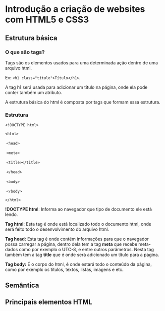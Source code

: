 # Introdução a criação de websites com HTML5 e CSS3

## Estrutura básica

### O que são tags?

Tags são os elementos usados para uma determinada ação dentro de uma arquivo html. 

Ex: `<h1 class="titulo">Título</h1>`.

A tag h1 será usada para adicionar um título na página, onde ela pode conter também um atributo.

A estrutura básica do html é composta por tags que formam essa estrutura.

### Estrutura

`<!DOCTYPE html>`

`<html>`

​	`<head>`

​		`<meta>`

​		`<title></title> `

​	`</head>`

​	`<body>`

​	`</body>`

`</html>`

**!DOCTYPE html**: Informa ao navegador que tipo de documento ele está lendo.

**Tag html**: Esta tag é onde está localizado todo o documento html, onde será feito todo o desenvolvimento do arquivo html.

**Tag head:** Esta tag é onde contém informações para que o navegador possa carregar a página, dentro dela tem a tag **meta** que recebe meta-dados como por exemplo o UTC-8, e entre outros parâmetros. Nesta tag também tem a tag **title** que é onde será adicionado um título para a página.

**Tag body:** É o corpo do html, é onde estará todo o conteúdo da página, como por exemplo os títulos, textos, listas, imagens e etc.

## Semântica



## Principais elementos HTML

